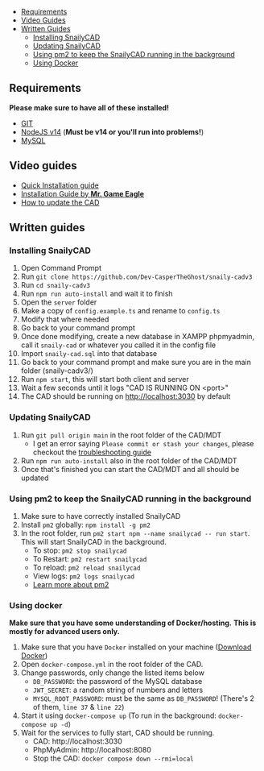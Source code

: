 - [Requirements](#requirements)
- [Video Guides](#video-guides)
- [Written Guides](#written-guides)
  - [Installing SnailyCAD](#installing-snailycad)
  - [Updating SnailyCAD](#updating-snailycad)
  - [Using pm2 to keep the SnailyCAD running in the background](#using-pm2-to-keep-the-snailycad-running-in-the-background)
  - [Using Docker](#using-docker)

## Requirements

**Please make sure to have all of these installed!**

- [GIT](https://git-scm.com/downloads)
- [NodeJS v14](https://nodejs.org) (**Must be v14 or you'll run into problems!**)
- [MySQL](https://www.apachefriends.org/download.html)

## Video guides

- [Quick Installation guide](https://youtu.be/dO8qXSDDUag)
- [Installation Guide by **Mr. Game Eagle**](https://www.youtube.com/watch?v=uNq8gbcLXwQ)
- [How to update the CAD](https://youtu.be/RV6KeeN4AA4)

## Written guides

### Installing SnailyCAD

1. Open Command Prompt
2. Run `git clone https://github.com/Dev-CasperTheGhost/snaily-cadv3`
3. Run `cd snaily-cadv3`
4. Run `npm run auto-install` and wait it to finish
5. Open the `server` folder
6. Make a copy of `config.example.ts` and rename to `config.ts`
7. Modify that where needed
8. Go back to your command prompt
9. Once done modifying, create a new database in XAMPP phpmyadmin, call it `snaily-cad` or whatever you called it in the config file
10. Import `snaily-cad.sql` into that database
11. Go back to your command prompt and make sure you are in the main folder (snaily-cadv3/)
12. Run `npm start`, this will start both client and server
13. Wait a few seconds until it logs "CAD IS RUNNING ON \<port\>"
14. The CAD should be running on <http://localhost:3030> by default

### Updating SnailyCAD

1. Run `git pull origin main` in the root folder of the CAD/MDT
   - I get an error saying `Please commit or stash your changes`, please checkout the [troubleshooting guide](https://github.com/Dev-CasperTheGhost/snaily-cadv3/wiki/Troubleshooting)
2. Run `npm run auto-install` also in the root folder of the CAD/MDT
3. Once that's finished you can start the CAD/MDT and all should be updated

### Using pm2 to keep the SnailyCAD running in the background

1. Make sure to have correctly installed SnailyCAD
2. Install `pm2` globally: `npm install -g pm2`
3. In the root folder, run `pm2 start npm --name snailycad -- run start`. This will start SnailyCAD in the background.
   - To stop: `pm2 stop snailycad`
   - To Restart: `pm2 restart snailycad`
   - To reload: `pm2 reload snailycad`
   - View logs: `pm2 logs snailycad`
   - [Learn more about pm2](https://pm2.keymetrics.io/docs/usage/pm2-doc-single-page/)

### Using docker

**Make sure that you have some understanding of Docker/hosting.**
**This is mostly for advanced users only.**

1. Make sure that you have `Docker` installed on your machine ([Download Docker](https://www.docker.com/products/docker-desktop))
2. Open `docker-compose.yml` in the root folder of the CAD.
3. Change passwords, only change the listed items below
    - `DB_PASSWORD`: the password of the MySQL database
    - `JWT_SECRET`: a random string of numbers and letters
    - `MYSQL_ROOT_PASSWORD`: must be the same as `DB_PASSWORD`! (There's 2 of them, `line 37` & `line 22`)
4. Start it using `docker-compose up` (To run in the background: `docker-compose up -d`)
5. Wait for the services to fully start, CAD should be running.
    - CAD: http://localhost:3030
    - PhpMyAdmin: http://localhost:8080 
    - Stop the CAD: `docker compose down --rmi=local`
  